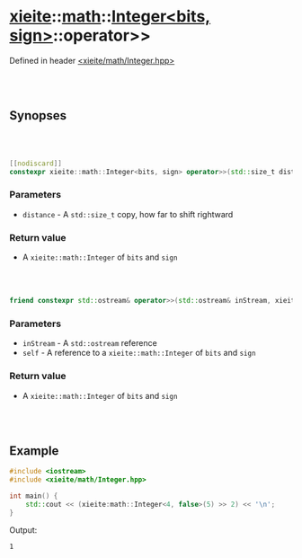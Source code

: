 # [xieite](../../../README.md)::[math](../../math.md)::[Integer<bits, sign>](../Integer.md)::operator>>
Defined in header [<xieite/math/Integer.hpp>](../../../include/xieite/math/Integer.hpp)

<br/><br/>

## Synopses

<br/><br/>

```cpp
[[nodiscard]]
constexpr xieite::math::Integer<bits, sign> operator>>(std::size_t distance) const noexcept;
```
### Parameters
- `distance` - A `std::size_t` copy, how far to shift rightward
### Return value
- A `xieite::math::Integer` of `bits` and `sign`

<br/><br/>

```cpp
friend constexpr std::ostream& operator>>(std::ostream& inStream, xieite::math::Integer<bits, sign>& self) noexcept;
```
### Parameters
- `inStream` - A `std::ostream` reference
- `self` - A reference to a `xieite::math::Integer` of `bits` and `sign`
### Return value
- A `xieite::math::Integer` of `bits` and `sign`

<br/><br/>

## Example
```cpp
#include <iostream>
#include <xieite/math/Integer.hpp>

int main() {
	std::cout << (xieite:math::Integer<4, false>(5) >> 2) << '\n';
}
```
Output:
```
1 
```
